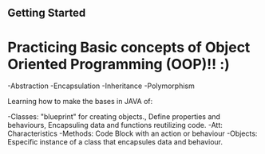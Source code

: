 ## Getting Started

# Practicing Basic concepts of Object Oriented Programming (OOP)!! :)

-Abstraction
-Encapsulation
-Inheritance
-Polymorphism

Learning how to make the bases in JAVA of:

-Classes: "blueprint" for creating objects., Define properties and behaviours, Encapsuling data and functions reutilizing code.
-Att: Characteristics
-Methods: Code Block with an action or behaviour
-Objects: Especific instance of a class that encapsules data and behaviour.
